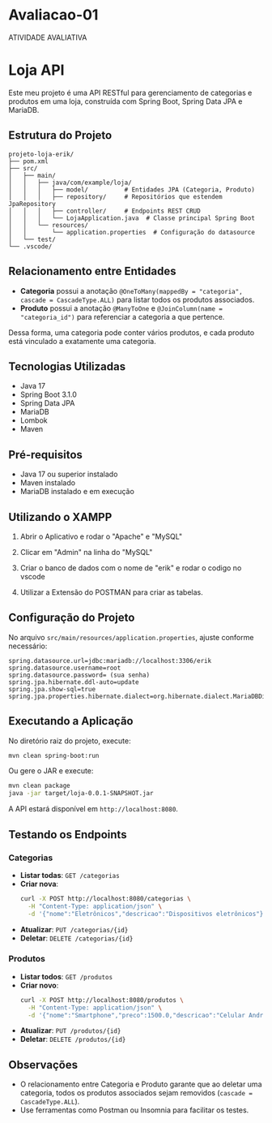 # Avaliacao-01
ATIVIDADE AVALIATIVA
# Loja API

Este meu projeto é uma API RESTful para gerenciamento de categorias e produtos em uma loja, construída com Spring Boot, Spring Data JPA e MariaDB.

## Estrutura do Projeto

```
projeto-loja-erik/
├── pom.xml              
├── src/
│   ├── main/
│   │   ├── java/com/example/loja/
│   │   │   ├── model/          # Entidades JPA (Categoria, Produto)
│   │   │   ├── repository/     # Repositórios que estendem JpaRepository
│   │   │   ├── controller/     # Endpoints REST CRUD
│   │   │   └── LojaApplication.java  # Classe principal Spring Boot
│   │   └── resources/
│   │       └── application.properties  # Configuração do datasource
│   └── test/                
└── .vscode/                 
```

## Relacionamento entre Entidades

- **Categoria** possui a anotação `@OneToMany(mappedBy = "categoria", cascade = CascadeType.ALL)` para listar todos os produtos associados.
- **Produto** possui a anotação `@ManyToOne` e `@JoinColumn(name = "categoria_id")` para referenciar a categoria a que pertence.

Dessa forma, uma categoria pode conter vários produtos, e cada produto está vinculado a exatamente uma categoria.

## Tecnologias Utilizadas

- Java 17
- Spring Boot 3.1.0
- Spring Data JPA
- MariaDB
- Lombok
- Maven

## Pré-requisitos

- Java 17 ou superior instalado
- Maven instalado
- MariaDB instalado e em execução

## Utilizando o XAMPP

1. Abrir o Aplicativo e rodar o "Apache" e "MySQL"

2. Clicar em "Admin" na linha do "MySQL"

3. Criar o banco de dados com o nome de "erik" e rodar o codigo no vscode

4. Utilizar a Extensão do POSTMAN para criar as tabelas.

## Configuração do Projeto

No arquivo `src/main/resources/application.properties`, ajuste conforme necessário:

```properties
spring.datasource.url=jdbc:mariadb://localhost:3306/erik
spring.datasource.username=root
spring.datasource.password= (sua senha)
spring.jpa.hibernate.ddl-auto=update
spring.jpa.show-sql=true
spring.jpa.properties.hibernate.dialect=org.hibernate.dialect.MariaDBDialect
```

## Executando a Aplicação

No diretório raiz do projeto, execute:

```bash
mvn clean spring-boot:run
```

Ou gere o JAR e execute:

```bash
mvn clean package
java -jar target/loja-0.0.1-SNAPSHOT.jar
```

A API estará disponível em `http://localhost:8080`.

## Testando os Endpoints

### Categorias

- **Listar todas**:  `GET /categorias`
- **Criar nova**:
  ```bash
  curl -X POST http://localhost:8080/categorias \
    -H "Content-Type: application/json" \
    -d '{"nome":"Eletrônicos","descricao":"Dispositivos eletrônicos"}'
  ```
- **Atualizar**: `PUT /categorias/{id}`
- **Deletar**: `DELETE /categorias/{id}`

### Produtos

- **Listar todos**:  `GET /produtos`
- **Criar novo**:
  ```bash
  curl -X POST http://localhost:8080/produtos \
    -H "Content-Type: application/json" \
    -d '{"nome":"Smartphone","preco":1500.0,"descricao":"Celular Android","categoria":{"id":1}}'
  ```
- **Atualizar**: `PUT /produtos/{id}`
- **Deletar**: `DELETE /produtos/{id}`

## Observações

- O relacionamento entre Categoria e Produto garante que ao deletar uma categoria, todos os produtos associados sejam removidos (`cascade = CascadeType.ALL`).
- Use ferramentas como Postman ou Insomnia para facilitar os testes.

